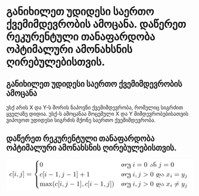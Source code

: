# განიხილეთ უდიდესი საერთო ქვემიმდევრობის ამოცანა. დაწერეთ რეკურენტული თანაფარდობა ოპტიმალური ამონახსნის ღირებულებისთვის.

## განიხილეთ უდიდესი საერთო ქვემიმდევრობის ამოცანა

უსქ არის X და Y-ს შორის ნაპოვნი ქვემიმდევრობა, რომელიც სიგრძით ყველაზე
დიდია. უსქ-ს ამოცანაა მოცემული X და Y მიმდევრობებისათვის ვიპოვოთ უდიდესი სიგრძის მქონე საერთო ქვემიმდევრობა.
## დაწერეთ რეკურენტული თანაფარდობა ოპტიმალური ამონახსნის ღირებულებისთვის.

![longest-common-subsequence](https://raw.githubusercontent.com/Nikoloz-code/algoritmebis_ageba/refs/heads/main/finals/longest-common-subsequence.png)
